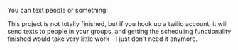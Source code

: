 You can text people or something!

This project is not totally finished, but if you hook up a twilio account, it will send texts to people in your groups, and getting the scheduling functionality finished would take very little work - I just don't need it anymore.
